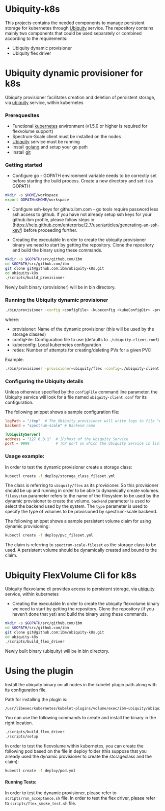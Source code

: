 # Ubiquity-k8s
This projects contains the needed components to manage persistent storage for kubernetes through [Ubiquity](https://github.ibm.com/almaden-containers/ubiquity) service.
The repository contains mainly two components that could be used separately or combined according to the requirements:
- Ubiquity dynamic provisioner
- Ubiquity flex driver

# Ubiquity dynamic provisioner for k8s

Ubiquity provisioner facilitates creation and deletion of persistent storage, via [ubiquity](https://github.com/ibm/ubiquity) service, within kubernetes

### Prerequesites
* Functional [kubernetes]() environment (v1.5.0 or higher is required for flexvolume support)
* Spectrum-Scale client must be installed on the nodes
* [Ubiquity](https://github.com/ibm/ubiquity) service must be running
* Install [golang](https://golang.org/) and setup your go path
* Install [git](https://git-scm.com/book/en/v2/Getting-Started-Installing-Git)

### Getting started
* Configure go - GOPATH environment variable needs to be correctly set before starting the build process. Create a new directory and set it as GOPATH
```bash
mkdir -p $HOME/workspace
export GOPATH=$HOME/workspace
```
* Configure ssh-keys for github.ibm.com - go tools require password less ssh access to github. If you have not already setup ssh keys for your github.ibm profile, please follow steps in 
(https://help.github.com/enterprise/2.7/user/articles/generating-an-ssh-key/) before proceeding further.

* Creating the executable
In order to create the ubiquity provisioner binary we need to start by getting the repository.
Clone the repository and build the binary using these commands.

```bash
mkdir -p $GOPATH/src/github.com/ibm
cd $GOPATH/src/github.com/ibm
git clone git@github.com:ibm/ubiquity-k8s.git
cd ubiquity-k8s
./scripts/build_provisioner
```
Newly built binary (provisioner) will be in bin directory.

### Running the Ubiquity dynamic provisioner
```bash
./bin/provisioner -config <configFile> -kubeconfig <kubeConfigDir> -provisioner <provisionerName> -retries=<number>
```
where:
* provisioner: Name of the dynamic provisioner (this will be used by the storage classes)
* configFile: Configuration file to use (defaults to `./ubiquity-client.conf`)
* kubeconfig: Local kubernetes configuration
* reties: Number of attempts for creating/deleting PVs for a given PVC

Example:
```bash
./bin/provisioner -provisioner=ubiquity/flex -config=./ubiquity-client.conf -kubeconfig=$HOME/.kube/config -retries=1
```
### Configuring the Ubiquity details

Unless otherwise specified by the `configFile` command line parameter, the Ubiquity service will
look for a file named `ubiquity-client.conf` for its configuration.

The following snippet shows a sample configuration file:

```toml
logPath = "/tmp"  # The Ubiquity provisioner will write logs to file "ubiquity.log" in this path.
backend = "spectrum-scale" # Backend name

[UbiquityServer]
address = "127.0.0.1"  # IP/host of the Ubiquity Service
port = 9999            # TCP port on which the Ubiquity Service is listening

```


### Usage example:
In order to test the dynamic provisioner create a storage class:
```bash
kubectl create -f deploy/storage_class_fileset.yml
```

The class is referring to `ubiquity/flex` as its provisioner. So this provisioner should be up and running in order to be able to dynamically create volumes.
`filesystem` parameter refers to the name of the filesystem to be used by the dynamic provisioner to create the volume. `backend` parameter is used to select the backend used by the system.
The `type` parameter is used to specify the type of volumes to be provisioned by spectrum-scale backend.

The following snippet shows a sample persistent volume claim for using dynamic provisioning:
```bash
kubectl create -f deploy/pvc_fileset.yml
```
The claim is referring to `spectrum-scale-fileset` as the storage class to be used.
A persistent volume should be dynamically created and bound to the claim.


# Ubiquity FlexVolume Cli for k8s

Ubiquity flexvolume cli provides access to persistent storage, via [ubiquity](https://github.com/ibm/ubiquity) service, within kubernetes

* Creating the executable
In order to create the ubiquity flexvolume binary we need to start by getting the repository.
Clone the repository (if you haven't done that yet) and build the binary using these commands.

```bash
mkdir -p $GOPATH/src/github.com/ibm
cd $GOPATH/src/github.com/ibm
git clone git@github.com:ibm/ubiquity-k8s.git
cd ubiquity-k8s
./scripts/build_flex_driver
```
 Newly built binary (ubiquity) will be in bin directory.

# Using the plugin
Install the ubiquity binary on all nodes in the kubelet plugin path along with its configuration file.

Path for installing the plugin is:
```bash
/usr/libexec/kubernetes/kubelet-plugins/volume/exec/ibm~ubiquity/ubiquity
```

You can use the following commands to create and install the binary in the right location.

```bash
./scripts/build_flex_driver
./scripts/setup
```

In order to test the flexvolume within kubernetes, you can create the following pod based on the file in deploy folder (this suppose that you already used the dynamic provisioner to create the storageclass and the claim):
```bash
kubectl create -f deploy/pod.yml
```

#### Running Tests:
In order to test the dynamic provisioner, please refer to `scripts/run_acceptance.sh` file.
In order to test the flex driver, please refer to `scripts/flex_smoke_test.sh` file.

